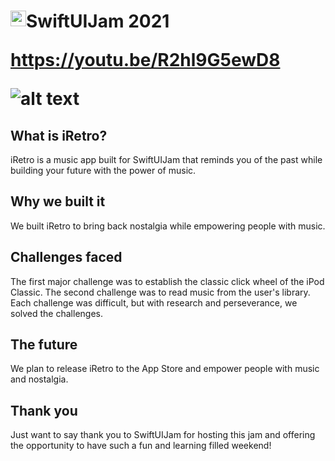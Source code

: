 <h1> <img src="https://firebasestorage.googleapis.com/v0/b/eyemaps-c1b86.appspot.com/o/Instagram%20post%20-%2012-6.png?alt=media&token=06ca1f80-9664-4fcc-b557-524902e1c252"
  width="25"
  height="25"
  style="float:left;">
  SwiftUIJam 2021


https://youtu.be/R2hl9G5ewD8 


![alt text](https://firebasestorage.googleapis.com/v0/b/eyemaps-c1b86.appspot.com/o/Group%2016-3.png?alt=media&token=f736333f-615e-44ef-a4eb-6415fad4533e)

## What is iRetro?
iRetro is a music app built for SwiftUIJam that reminds you of the past while building your future with the power of music.  

## Why we built it
We built iRetro to bring back nostalgia while empowering people with music.

## Challenges faced
The first major challenge was to establish the classic click wheel of the iPod Classic.  The second challenge was to read music from the user's library.  Each challenge was difficult, but with research and perseverance, we solved the challenges.

## The future
We plan to release iRetro to the App Store and empower people with music and nostalgia.

## Thank you
Just want to say thank you to SwiftUIJam for hosting this jam and offering the opportunity to have such a fun and learning filled weekend! 
